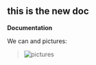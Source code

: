 ## this is the new doc 
**Documentation**

We can and pictures:
> ![pictures](/images/profile/jerry_square.png) 